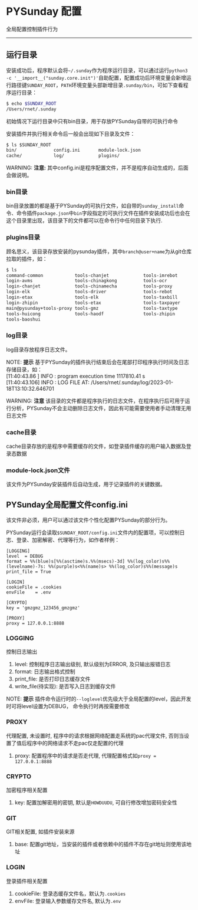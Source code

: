 # PYSunday 配置

全局配置控制插件行为

---

## 运行目录

安装成功后，程序默认会将`~/.sunday`作为程序运行目录，可以通过运行`python3 -c '__import__("sunday.core.init")'`自助配置，配置成功后环境变量会新增运行路径键`SUNDAY_ROOT`，`PATH`环境变量头部新增目录`.sunday/bin`，可如下查看程序运行目录：

```bash
$ echo $SUNDAY_ROOT
/Users/rnet/.sunday
```

初始情况下运行目录中只有bin目录，用于存放PYSunday自带的可执行命令

安装插件并执行相关命令后一般会出现如下目录及文件：

```markdown
$ ls $SUNDAY_ROOT
bin/              config.ini       module-lock.json
cache/            log/             plugins/
```

WARNING: **注意:**
其中config.ini是程序配置文件，并不是程序自动生成的，后面会做说明。

### bin目录

bin目录放置的都是基于PYSunday的可执行文件，如自带的`sunday_install`命令、命令插件`package.json`中`bin`字段指定的可执行文件在插件安装成功后也会在这个目录里出现，该目录下的文件都可以在命令行中任何目录下执行.

### plugins目录

顾名思义，该目录存放安装的pysunday插件，其中`branch@user+name`为从git仓库拉取的插件，如：

```markdown
$ ls
command-common            tools-chanjet             tools-imrebot
login-avms                tools-chinagkong          tools-ocr
login-chanjet             tools-chinamecha          tools-proxy
login-elk                 tools-driver              tools-rebot
login-etax                tools-elk                 tools-taxbill
login-zhipin              tools-etax                tools-taxpayer
main@pysunday+tools-proxy tools-gmz                 tools-taxtype
tools-huicong             tools-haodf               tools-zhipin
tools-baoshui
```

### log目录

log目录存放程序日志文件。

NOTE: **提示**
基于PYSunday的插件执行结束后会在尾部打印程序执行时间及日志存储目录，如：  
[11:40:43.86 ] INFO   : <SUNDAY> program execution time 1117810.41 s  
[11:40:43.106] INFO   : <SUNDAY> LOG FILE AT: /Users/rnet/.sunday/log/2023-01-18T13:10:32.646701

WARNING: **注意**
该目录的文件都是程序执行的日志文件，在程序执行后可用于运行分析，PYSunday不会主动删除日志文件，因此有可能需要使用者手动清理无用日志文件

### cache目录

cache目录存放的是程序中需要缓存的文件，如登录插件缓存的用户输入数据及登录态数据

### module-lock.json文件

该文件为PYSunday安装插件后自动生成，用于记录插件的关键数据。

## PYSunday全局配置文件config.ini

该文件非必须，用户可以通过该文件个性化配置PYSunday的部分行为。

PYSunday运行会读取`$SUNDAY_ROOT/config.ini`文件内的配置项，可以控制日志、登录、加密解密、代理等行为，如作者样例：

```text
[LOGGING]
level  = DEBUG
format = %%(blue)s[%%(asctime)s.%%(msecs)-3d] %%(log_color)s%%(levelname)-7s: %%(purple)s<%%(name)s> %%(log_color)s%%(message)s
print_file = True

[LOGIN]
cookieFile = .cookies
envFile    = .env

[CRYPTO]
key = 'gmzgmz_123456_gmzgmz'

[PROXY]
proxy = 127.0.0.1:8888
```

### LOGGING

控制日志输出

1. level: 控制程序日志输出级别, 默认级别为ERROR, 及只输出报错日志
2. format: 日志输出格式控制
3. print_file: 是否打印日志缓存文件
4. write_file(待实现): 是否写入日志到缓存文件

NOTE: **提示**
插件命令运行时的`--loglevel`优先级大于全局配置的level，因此开发时可将level设置为DEBUG，
命令执行时再按需要修改

### PROXY

代理配置, 未设置时, 程序中的请求根据网络配置走系统的pac代理文件, 否则当设置了值后程序中的网络请求不走pac仅走配置的代理

1. proxy: 配置程序中的请求是否走代理, 代理配置格式如`proxy = 127.0.0.1:8888`

### CRYPTO

加密程序相关配置

1. key: 配置加解密用的密钥, 默认是`HOWDUUDU`, 可自行修改增加密码安全性

### GIT

GIT相关配置, 如插件安装来源

1. base: 配置git地址，当安装的插件或者依赖中的插件不存在git地址则使用该地址

### LOGIN

登录插件相关配置

1. cookieFile: 登录态缓存文件名，默认为`.cookies`
2. envFile: 登录输入参数缓存文件名, 默认为`.env`
